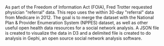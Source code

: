 As part of the Freedom of Information Act (FOIA), Fred Trotter requested physician "referral" data. This repo uses the within 30-day "referral" data from Medicare in 2012. The goal is to merge the dataset with the National Plan & Provider Enumeration System (NPPES) dataset, as well as other useful open health data resources for a social network analysis. A JSON file is created to visualize the data in D3 and a delimited file is created to do analysis in Gephi, an open source social network analysis software. 
